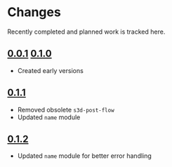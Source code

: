 # Changes
Recently completed and planned work is tracked here.

## [0.0.1](.) [0.1.0](.)
- Created early versions

## [0.1.1](.)
- Removed obsolete `s3d-post-flow`
- Updated `name` module

## [0.1.2](.)
- Updated `name` module for better error handling
